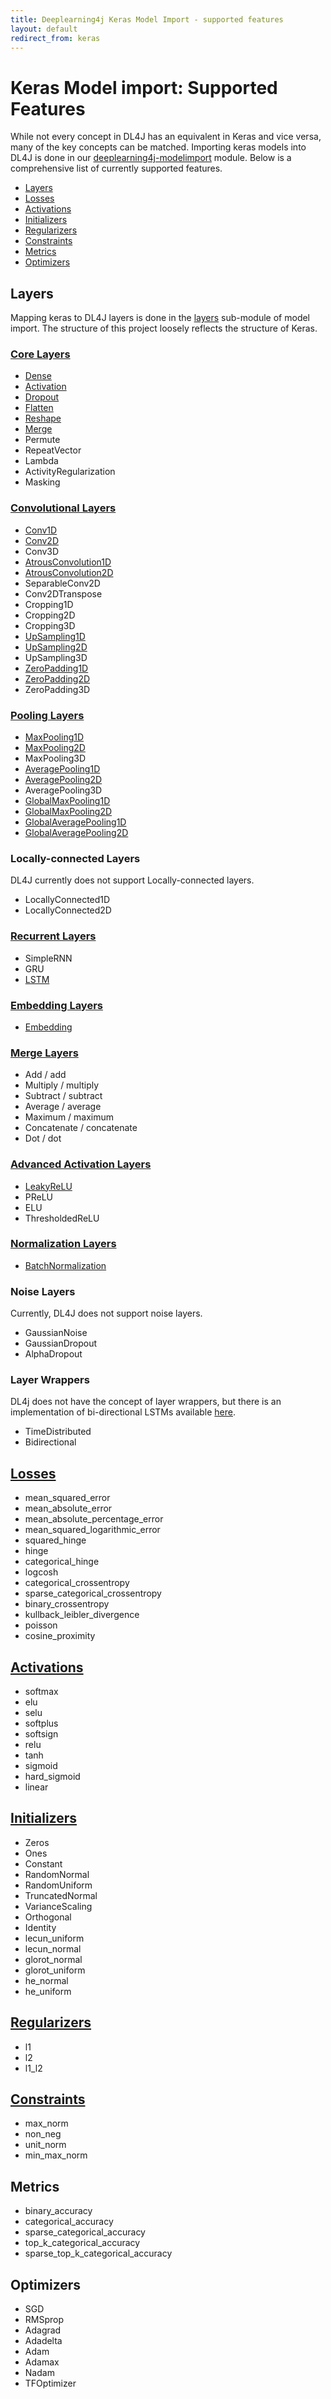 ```yaml
---
title: Deeplearning4j Keras Model Import - supported features
layout: default
redirect_from: keras
---
```


# Keras Model import: Supported Features

While not every concept in DL4J has an equivalent in Keras and vice versa, many of the key concepts can be matched. Importing keras models into DL4J is done in our [deeplearning4j-modelimport](https://github.com/deeplearning4j/deeplearning4j/tree/master/deeplearning4j-modelimport/src/main/java/org/deeplearning4j/nn/modelimport/keras) module. Below is a comprehensive list of currently supported features.

* [Layers](#layers)
* [Losses](#losses)
* [Activations](#activations)
* [Initializers](#initializers)
* [Regularizers](#regularizers)
* [Constraints](#constraints)
* [Metrics](#metrics)
* [Optimizers](#optimizers)


## <a name="layers">Layers</a>
Mapping keras to DL4J layers is done in the [layers](https://github.com/deeplearning4j/deeplearning4j/tree/master/deeplearning4j-modelimport/src/main/java/org/deeplearning4j/nn/modelimport/keras/layers) sub-module of model import. The structure of this project loosely reflects the structure of Keras.

### [Core Layers](https://github.com/deeplearning4j/deeplearning4j/tree/master/deeplearning4j-modelimport/src/main/java/org/deeplearning4j/nn/modelimport/keras/layers/core)
* <i class="fa fa-check-square-o"></i> [Dense](https://github.com/deeplearning4j/deeplearning4j/tree/master/deeplearning4j-modelimport/src/main/java/org/deeplearning4j/nn/modelimport/keras/layers/core/KerasDense.java)
* <i class="fa fa-check-square-o"></i> [Activation](https://github.com/deeplearning4j/deeplearning4j/tree/master/deeplearning4j-modelimport/src/main/java/org/deeplearning4j/nn/modelimport/keras/layers/core/KerasActivation.java)
* <i class="fa fa-check-square-o"></i> [Dropout](https://github.com/deeplearning4j/deeplearning4j/tree/master/deeplearning4j-modelimport/src/main/java/org/deeplearning4j/nn/modelimport/keras/layers/core/KerasDropout.java)
* <i class="fa fa-check-square-o"></i> [Flatten](https://github.com/deeplearning4j/deeplearning4j/tree/master/deeplearning4j-modelimport/src/main/java/org/deeplearning4j/nn/modelimport/keras/layers/core/KerasFlatten.java)
* <i class="fa fa-check-square-o"></i> [Reshape](https://github.com/deeplearning4j/deeplearning4j/tree/master/deeplearning4j-modelimport/src/main/java/org/deeplearning4j/nn/modelimport/keras/layers/core/KerasReshape.java)
* <i class="fa fa-check-square-o"></i> [Merge](https://github.com/deeplearning4j/deeplearning4j/tree/master/deeplearning4j-modelimport/src/main/java/org/deeplearning4j/nn/modelimport/keras/layers/core/KerasMerge.java)
* <i class="fa fa-square-o"></i> Permute
* <i class="fa fa-square-o"></i> RepeatVector
* <i class="fa fa-square-o"></i> Lambda
* <i class="fa fa-square-o"></i> ActivityRegularization
* <i class="fa fa-square-o"></i> Masking

### [Convolutional Layers](https://github.com/deeplearning4j/deeplearning4j/tree/master/deeplearning4j-modelimport/src/main/java/org/deeplearning4j/nn/modelimport/keras/layers/convolutional)
* <i class="fa fa-check-square-o"></i> [Conv1D](https://github.com/deeplearning4j/deeplearning4j/tree/master/deeplearning4j-modelimport/src/main/java/org/deeplearning4j/nn/modelimport/keras/layers/convolutional/KerasConvolution1D.java)
* <i class="fa fa-check-square-o"></i> [Conv2D](https://github.com/deeplearning4j/deeplearning4j/tree/master/deeplearning4j-modelimport/src/main/java/org/deeplearning4j/nn/modelimport/keras/layers/convolutional/KerasConvolution2D.java)
* <i class="fa fa-square-o"></i> Conv3D
* <i class="fa fa-check-square-o"></i> [AtrousConvolution1D](https://github.com/deeplearning4j/deeplearning4j/tree/master/deeplearning4j-modelimport/src/main/java/org/deeplearning4j/nn/modelimport/keras/layers/convolutional/KerasAtrousConvolution1D.java)
* <i class="fa fa-check-square-o"></i> [AtrousConvolution2D](https://github.com/deeplearning4j/deeplearning4j/tree/master/deeplearning4j-modelimport/src/main/java/org/deeplearning4j/nn/modelimport/keras/layers/convolutional/KerasAtrousConvolution1D.java)
* <i class="fa fa-square-o"></i> SeparableConv2D
* <i class="fa fa-square-o"></i> Conv2DTranspose
* <i class="fa fa-square-o"></i> Cropping1D
* <i class="fa fa-square-o"></i> Cropping2D
* <i class="fa fa-square-o"></i> Cropping3D
* <i class="fa fa-check-square-o"></i> [UpSampling1D](https://github.com/deeplearning4j/deeplearning4j/blob/master/deeplearning4j-modelimport/src/main/java/org/deeplearning4j/nn/modelimport/keras/layers/convolutional/KerasUpsampling1D.java)
* <i class="fa fa-check-square-o"></i> [UpSampling2D](https://github.com/deeplearning4j/deeplearning4j/blob/master/deeplearning4j-modelimport/src/main/java/org/deeplearning4j/nn/modelimport/keras/layers/convolutional/KerasUpsampling2D.java)
* <i class="fa fa-square-o"></i> UpSampling3D
* <i class="fa fa-check-square-o"></i> [ZeroPadding1D](https://github.com/deeplearning4j/deeplearning4j/tree/master/deeplearning4j-modelimport/src/main/java/org/deeplearning4j/nn/modelimport/keras/layers/convolutional/KerasZeroPadding1D.java)
* <i class="fa fa-check-square-o"></i> [ZeroPadding2D](https://github.com/deeplearning4j/deeplearning4j/tree/master/deeplearning4j-modelimport/src/main/java/org/deeplearning4j/nn/modelimport/keras/layers/convolutional/KerasZeroPadding2D.java)
* <i class="fa fa-square-o"></i> ZeroPadding3D

### [Pooling Layers](https://github.com/deeplearning4j/deeplearning4j/tree/master/deeplearning4j-modelimport/src/main/java/org/deeplearning4j/nn/modelimport/keras/layers/pooling)
* <i class="fa fa-check-square-o"></i> [MaxPooling1D](https://github.com/deeplearning4j/deeplearning4j/tree/master/deeplearning4j-modelimport/src/main/java/org/deeplearning4j/nn/modelimport/keras/layers/pooling/KerasPooling1D.java)
* <i class="fa fa-check-square-o"></i> [MaxPooling2D](https://github.com/deeplearning4j/deeplearning4j/tree/master/deeplearning4j-modelimport/src/main/java/org/deeplearning4j/nn/modelimport/keras/layers/pooling/KerasPooling2D.java)
* <i class="fa fa-square-o"></i> MaxPooling3D
* <i class="fa fa-check-square-o"></i> [AveragePooling1D](https://github.com/deeplearning4j/deeplearning4j/tree/master/deeplearning4j-modelimport/src/main/java/org/deeplearning4j/nn/modelimport/keras/layers/pooling/KerasPooling1D.java)
* <i class="fa fa-check-square-o"></i> [AveragePooling2D](https://github.com/deeplearning4j/deeplearning4j/tree/master/deeplearning4j-modelimport/src/main/java/org/deeplearning4j/nn/modelimport/keras/layers/pooling/KerasPooling2D.java)
* <i class="fa fa-square-o"></i> AveragePooling3D
* <i class="fa fa-check-square-o"></i> [GlobalMaxPooling1D](https://github.com/deeplearning4j/deeplearning4j/tree/master/deeplearning4j-modelimport/src/main/java/org/deeplearning4j/nn/modelimport/keras/layers/pooling/KerasGlobalPooling.java)
* <i class="fa fa-check-square-o"></i> [GlobalMaxPooling2D](https://github.com/deeplearning4j/deeplearning4j/tree/master/deeplearning4j-modelimport/src/main/java/org/deeplearning4j/nn/modelimport/keras/layers/pooling/KerasGlobalPooling.java)
* <i class="fa fa-check-square-o"></i> [GlobalAveragePooling1D](https://github.com/deeplearning4j/deeplearning4j/tree/master/deeplearning4j-modelimport/src/main/java/org/deeplearning4j/nn/modelimport/keras/layers/pooling/KerasGlobalPooling.java)
* <i class="fa fa-check-square-o"></i> [GlobalAveragePooling2D](https://github.com/deeplearning4j/deeplearning4j/tree/master/deeplearning4j-modelimport/src/main/java/org/deeplearning4j/nn/modelimport/keras/layers/pooling/KerasGlobalPooling.java)

### Locally-connected Layers
DL4J currently does not support Locally-connected layers.
* <i class="fa fa-square-o"></i> LocallyConnected1D
* <i class="fa fa-square-o"></i> LocallyConnected2D

### [Recurrent Layers](https://github.com/deeplearning4j/deeplearning4j/tree/master/deeplearning4j-modelimport/src/main/java/org/deeplearning4j/nn/modelimport/keras/layers/recurrent)
* <i class="fa fa-square-o"></i> SimpleRNN
* <i class="fa fa-square-o"></i> GRU
* <i class="fa fa-check-square-o"></i> [LSTM](https://github.com/deeplearning4j/deeplearning4j/tree/master/deeplearning4j-modelimport/src/main/java/org/deeplearning4j/nn/modelimport/keras/layers/recurrent/KerasLstm.java)

### [Embedding Layers](https://github.com/deeplearning4j/deeplearning4j/tree/master/deeplearning4j-modelimport/src/main/java/org/deeplearning4j/nn/modelimport/keras/layers/embeddings)
* <i class="fa fa-check-square-o"></i> [Embedding](https://github.com/deeplearning4j/deeplearning4j/tree/master/deeplearning4j-modelimport/src/main/java/org/deeplearning4j/nn/modelimport/keras/layers/embeddings/KerasEmbedding.java)

### [Merge Layers](https://github.com/deeplearning4j/deeplearning4j/tree/master/deeplearning4j-modelimport/src/main/java/org/deeplearning4j/nn/modelimport/keras/layers/core/KerasMerge.java)
* <i class="fa fa-check-square-o"></i> Add / add
* <i class="fa fa-check-square-o"></i> Multiply / multiply
* <i class="fa fa-square-o"></i> Subtract / subtract
* <i class="fa fa-square-o"></i> Average / average
* <i class="fa fa-square-o"></i> Maximum / maximum
* <i class="fa fa-square-o"></i> Concatenate / concatenate
* <i class="fa fa-square-o"></i> Dot / dot

### [Advanced Activation Layers](https://github.com/deeplearning4j/deeplearning4j/tree/master/deeplearning4j-modelimport/src/main/java/org/deeplearning4j/nn/modelimport/keras/layers/advanced/activations)
* <i class="fa fa-check-square-o"></i> [LeakyReLU](https://github.com/deeplearning4j/deeplearning4j/tree/master/deeplearning4j-modelimport/src/main/java/org/deeplearning4j/nn/modelimport/keras/layers/advanced/activations/KerasLeakyReLU.java)
* <i class="fa fa-square-o"></i> PReLU
* <i class="fa fa-square-o"></i> ELU
* <i class="fa fa-square-o"></i> ThresholdedReLU

### [Normalization Layers](https://github.com/deeplearning4j/deeplearning4j/blob/master/deeplearning4j-modelimport/src/main/java/org/deeplearning4j/nn/modelimport/keras/layers/normalization)
* <i class="fa fa-check-square-o"></i> [BatchNormalization](https://github.com/deeplearning4j/deeplearning4j/blob/master/deeplearning4j-modelimport/src/main/java/org/deeplearning4j/nn/modelimport/keras/layers/normalization/KerasBatchNormalization.java)

### Noise Layers
Currently, DL4J does not support noise layers.

* <i class="fa fa-square-o"></i> GaussianNoise
* <i class="fa fa-square-o"></i> GaussianDropout
* <i class="fa fa-square-o"></i> AlphaDropout

### Layer Wrappers
DL4j does not have the concept of layer wrappers, but there is an implementation of bi-directional LSTMs available [here](https://github.com/deeplearning4j/deeplearning4j/blob/master/deeplearning4j-nn/src/main/java/org/deeplearning4j/nn/conf/layers/GravesBidirectionalLSTM.java).
* <i class="fa fa-square-o"></i> TimeDistributed
* <i class="fa fa-square-o"></i> Bidirectional

## <a name="losses">[Losses](https://github.com/deeplearning4j/deeplearning4j/blob/master/deeplearning4j-modelimport/src/main/java/org/deeplearning4j/nn/modelimport/keras/utils/KerasLossUtils.java)</a>

* <i class="fa fa-check-square-o"></i> mean_squared_error
* <i class="fa fa-check-square-o"></i> mean_absolute_error
* <i class="fa fa-check-square-o"></i> mean_absolute_percentage_error
* <i class="fa fa-check-square-o"></i> mean_squared_logarithmic_error
* <i class="fa fa-check-square-o"></i> squared_hinge
* <i class="fa fa-check-square-o"></i> hinge
* <i class="fa fa-check-square-o"></i> categorical_hinge
* <i class="fa fa-square-o"></i> logcosh
* <i class="fa fa-check-square-o"></i> categorical_crossentropy
* <i class="fa fa-check-square-o"></i> sparse_categorical_crossentropy
* <i class="fa fa-check-square-o"></i> binary_crossentropy
* <i class="fa fa-check-square-o"></i> kullback_leibler_divergence
* <i class="fa fa-check-square-o"></i> poisson
* <i class="fa fa-check-square-o"></i> cosine_proximity

## <a name="activations">[Activations](https://github.com/deeplearning4j/deeplearning4j/blob/master/deeplearning4j-modelimport/src/main/java/org/deeplearning4j/nn/modelimport/keras/utils/KerasActivationUtils.java)</a>
* <i class="fa fa-check-square-o"></i> softmax
* <i class="fa fa-check-square-o"></i> elu
* <i class="fa fa-check-square-o"></i> selu
* <i class="fa fa-check-square-o"></i> softplus
* <i class="fa fa-check-square-o"></i> softsign
* <i class="fa fa-check-square-o"></i> relu
* <i class="fa fa-check-square-o"></i> tanh
* <i class="fa fa-check-square-o"></i> sigmoid
* <i class="fa fa-check-square-o"></i> hard_sigmoid
* <i class="fa fa-check-square-o"></i> linear

## <a name="initializers">[Initializers](https://github.com/deeplearning4j/deeplearning4j/blob/master/deeplearning4j-modelimport/src/main/java/org/deeplearning4j/nn/modelimport/keras/utils/KerasInitilizationUtils.java)</a>

* <i class="fa fa-check-square-o"></i> Zeros
* <i class="fa fa-check-square-o"></i> Ones
* <i class="fa fa-check-square-o"></i> Constant
* <i class="fa fa-check-square-o"></i> RandomNormal
* <i class="fa fa-check-square-o"></i> RandomUniform
* <i class="fa fa-check-square-o"></i> TruncatedNormal
* <i class="fa fa-check-square-o"></i> VarianceScaling
* <i class="fa fa-check-square-o"></i> Orthogonal
* <i class="fa fa-check-square-o"></i> Identity
* <i class="fa fa-check-square-o"></i> lecun_uniform
* <i class="fa fa-check-square-o"></i> lecun_normal
* <i class="fa fa-check-square-o"></i> glorot_normal
* <i class="fa fa-check-square-o"></i> glorot_uniform
* <i class="fa fa-check-square-o"></i> he_normal
* <i class="fa fa-check-square-o"></i> he_uniform

## <a name="regularizers">[Regularizers](https://github.com/deeplearning4j/deeplearning4j/blob/master/deeplearning4j-modelimport/src/main/java/org/deeplearning4j/nn/modelimport/keras/utils/KerasRegularizerUtils.java)</a>
* <i class="fa fa-check-square-o"></i> l1
* <i class="fa fa-check-square-o"></i> l2
* <i class="fa fa-check-square-o"></i> l1_l2

## <a name="constraints">[Constraints](https://github.com/deeplearning4j/deeplearning4j/blob/master/deeplearning4j-modelimport/src/main/java/org/deeplearning4j/nn/modelimport/keras/utils/KerasConstraintUtils.java)</a>
* <i class="fa fa-check-square-o"></i> max_norm
* <i class="fa fa-check-square-o"></i> non_neg
* <i class="fa fa-check-square-o"></i> unit_norm
* <i class="fa fa-check-square-o"></i> min_max_norm

## <a name="metrics">Metrics</a>
* <i class="fa fa-check-square-o"></i> binary_accuracy
* <i class="fa fa-check-square-o"></i> categorical_accuracy
* <i class="fa fa-check-square-o"></i> sparse_categorical_accuracy
* <i class="fa fa-check-square-o"></i> top_k_categorical_accuracy
* <i class="fa fa-check-square-o"></i> sparse_top_k_categorical_accuracy

## <a name="optimizers">Optimizers</a>
* <i class="fa fa-check-square-o"></i> SGD
* <i class="fa fa-check-square-o"></i> RMSprop
* <i class="fa fa-check-square-o"></i> Adagrad
* <i class="fa fa-check-square-o"></i> Adadelta
* <i class="fa fa-check-square-o"></i> Adam
* <i class="fa fa-check-square-o"></i> Adamax
* <i class="fa fa-check-square-o"></i> Nadam
* <i class="fa fa-square-o"></i> TFOptimizer
